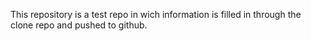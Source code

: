 This repository is a test repo in wich information is filled in through the clone repo and pushed to github. 
